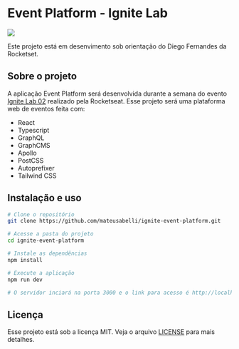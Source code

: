 # Event Platform - Ignite Lab

![](https://i.imgur.com/jeCR224.jpg)

Este projeto está em desenvimento sob orientação do Diego Fernandes da Rocketset.

## Sobre o projeto

A aplicação Event Platform será desenvolvida durante a semana do evento [Ignite Lab 02](https://lp.rocketseat.com.br/inscricao/ignite-lab) realizado pela Rocketseat. Esse projeto será uma plataforma web de eventos feita com:

- React
- Typescript
- GraphQL
- GraphCMS
- Apollo
- PostCSS
- Autoprefixer
- Tailwind CSS

## Instalação e uso

```bash
# Clone o repositório
git clone https://github.com/mateusabelli/ignite-event-platform.git

# Acesse a pasta do projeto
cd ignite-event-platform

# Instale as dependências
npm install

# Execute a aplicação
npm run dev

# O servidor inciará na porta 3000 e o link para acesso é http://localhost:3000
```

## Licença

Esse projeto está sob a licença MIT. Veja o arquivo [LICENSE](./LICENSE.md) para mais detalhes.
